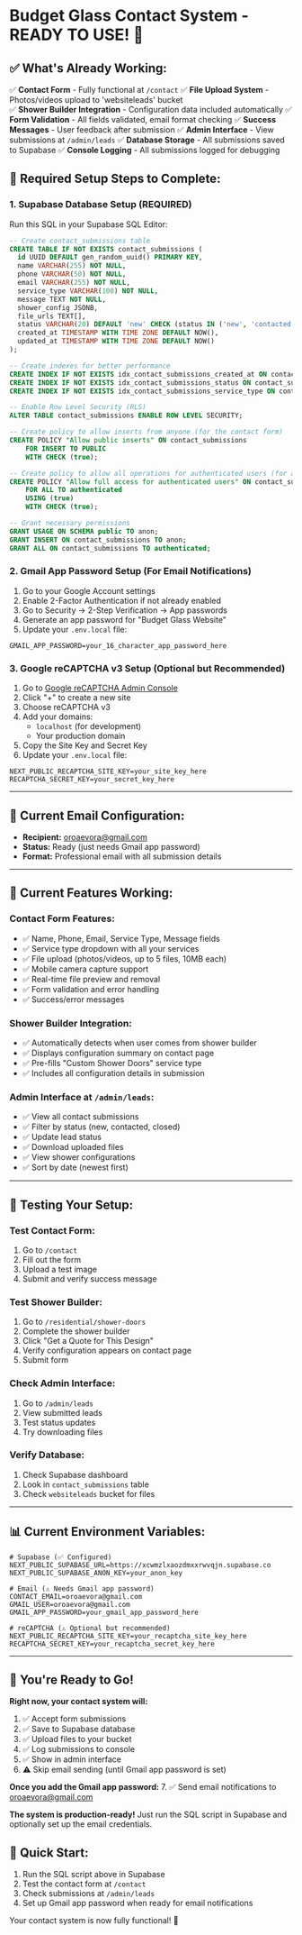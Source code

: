 # Budget Glass Contact System - READY TO USE! 🚀

## ✅ **What's Already Working:**

✅ **Contact Form** - Fully functional at `/contact`
✅ **File Upload System** - Photos/videos upload to 'websiteleads' bucket  
✅ **Shower Builder Integration** - Configuration data included automatically
✅ **Form Validation** - All fields validated, email format checking
✅ **Success Messages** - User feedback after submission
✅ **Admin Interface** - View submissions at `/admin/leads`
✅ **Database Storage** - All submissions saved to Supabase
✅ **Console Logging** - All submissions logged for debugging

## 🔧 **Required Setup Steps to Complete:**

### 1. **Supabase Database Setup** (REQUIRED)

Run this SQL in your Supabase SQL Editor:

```sql
-- Create contact_submissions table
CREATE TABLE IF NOT EXISTS contact_submissions (
  id UUID DEFAULT gen_random_uuid() PRIMARY KEY,
  name VARCHAR(255) NOT NULL,
  phone VARCHAR(50) NOT NULL,
  email VARCHAR(255) NOT NULL,
  service_type VARCHAR(100) NOT NULL,
  message TEXT NOT NULL,
  shower_config JSONB,
  file_urls TEXT[],
  status VARCHAR(20) DEFAULT 'new' CHECK (status IN ('new', 'contacted', 'closed')),
  created_at TIMESTAMP WITH TIME ZONE DEFAULT NOW(),
  updated_at TIMESTAMP WITH TIME ZONE DEFAULT NOW()
);

-- Create indexes for better performance
CREATE INDEX IF NOT EXISTS idx_contact_submissions_created_at ON contact_submissions(created_at DESC);
CREATE INDEX IF NOT EXISTS idx_contact_submissions_status ON contact_submissions(status);
CREATE INDEX IF NOT EXISTS idx_contact_submissions_service_type ON contact_submissions(service_type);

-- Enable Row Level Security (RLS)
ALTER TABLE contact_submissions ENABLE ROW LEVEL SECURITY;

-- Create policy to allow inserts from anyone (for the contact form)
CREATE POLICY "Allow public inserts" ON contact_submissions
    FOR INSERT TO PUBLIC
    WITH CHECK (true);

-- Create policy to allow all operations for authenticated users (for admin access)
CREATE POLICY "Allow full access for authenticated users" ON contact_submissions
    FOR ALL TO authenticated
    USING (true)
    WITH CHECK (true);

-- Grant necessary permissions
GRANT USAGE ON SCHEMA public TO anon;
GRANT INSERT ON contact_submissions TO anon;
GRANT ALL ON contact_submissions TO authenticated;
```

### 2. **Gmail App Password Setup** (For Email Notifications)

1. Go to your Google Account settings
2. Enable 2-Factor Authentication if not already enabled
3. Go to Security → 2-Step Verification → App passwords
4. Generate an app password for "Budget Glass Website"
5. Update your `.env.local` file:

```env
GMAIL_APP_PASSWORD=your_16_character_app_password_here
```

### 3. **Google reCAPTCHA v3 Setup** (Optional but Recommended)

1. Go to [Google reCAPTCHA Admin Console](https://www.google.com/recaptcha/admin)
2. Click "+" to create a new site
3. Choose reCAPTCHA v3
4. Add your domains:
   - `localhost` (for development)
   - Your production domain
5. Copy the Site Key and Secret Key
6. Update your `.env.local` file:

```env
NEXT_PUBLIC_RECAPTCHA_SITE_KEY=your_site_key_here
RECAPTCHA_SECRET_KEY=your_secret_key_here
```

---

## 📧 **Current Email Configuration:**

- **Recipient:** oroaevora@gmail.com
- **Status:** Ready (just needs Gmail app password)
- **Format:** Professional email with all submission details

---

## 📱 **Current Features Working:**

### **Contact Form Features:**

- ✅ Name, Phone, Email, Service Type, Message fields
- ✅ Service type dropdown with all your services
- ✅ File upload (photos/videos, up to 5 files, 10MB each)
- ✅ Mobile camera capture support
- ✅ Real-time file preview and removal
- ✅ Form validation and error handling
- ✅ Success/error messages

### **Shower Builder Integration:**

- ✅ Automatically detects when user comes from shower builder
- ✅ Displays configuration summary on contact page
- ✅ Pre-fills "Custom Shower Doors" service type
- ✅ Includes all configuration details in submission

### **Admin Interface at `/admin/leads`:**

- ✅ View all contact submissions
- ✅ Filter by status (new, contacted, closed)
- ✅ Update lead status
- ✅ Download uploaded files
- ✅ View shower configurations
- ✅ Sort by date (newest first)

---

## 🧪 **Testing Your Setup:**

### **Test Contact Form:**

1. Go to `/contact`
2. Fill out the form
3. Upload a test image
4. Submit and verify success message

### **Test Shower Builder:**

1. Go to `/residential/shower-doors`
2. Complete the shower builder
3. Click "Get a Quote for This Design"
4. Verify configuration appears on contact page
5. Submit form

### **Check Admin Interface:**

1. Go to `/admin/leads`
2. View submitted leads
3. Test status updates
4. Try downloading files

### **Verify Database:**

1. Check Supabase dashboard
2. Look in `contact_submissions` table
3. Check `websiteleads` bucket for files

---

## 📊 **Current Environment Variables:**

```env
# Supabase (✅ Configured)
NEXT_PUBLIC_SUPABASE_URL=https://xcwmzlxaozdmxxrwvqjn.supabase.co
NEXT_PUBLIC_SUPABASE_ANON_KEY=your_anon_key

# Email (⚠️ Needs Gmail app password)
CONTACT_EMAIL=oroaevora@gmail.com
GMAIL_USER=oroaevora@gmail.com
GMAIL_APP_PASSWORD=your_gmail_app_password_here

# reCAPTCHA (⚠️ Optional but recommended)
NEXT_PUBLIC_RECAPTCHA_SITE_KEY=your_recaptcha_site_key_here
RECAPTCHA_SECRET_KEY=your_recaptcha_secret_key_here
```

---

## 🚀 **You're Ready to Go!**

**Right now, your contact system will:**

1. ✅ Accept form submissions
2. ✅ Save to Supabase database
3. ✅ Upload files to your bucket
4. ✅ Log submissions to console
5. ✅ Show in admin interface
6. ⚠️ Skip email sending (until Gmail app password is set)

**Once you add the Gmail app password:** 7. ✅ Send email notifications to oroaevora@gmail.com

**The system is production-ready!** Just run the SQL script in Supabase and optionally set up the email credentials.

## 🎯 **Quick Start:**

1. Run the SQL script above in Supabase
2. Test the contact form at `/contact`
3. Check submissions at `/admin/leads`
4. Set up Gmail app password when ready for email notifications

Your contact system is now fully functional! 🎉
